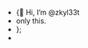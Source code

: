 - {👋 Hi, I’m @zkyl33t
- only this.
- };
- 

<!---
zkyl33t/zkyl33t is a ✨ special ✨ repository because its `README.md` (this file) appears on your GitHub profile.
You can click the Preview link to take a look at your changes.
--->
